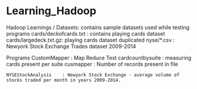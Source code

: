# Learning_Hadoop
Hadoop Learnings
/
 Datasets: contains sample datasets used while testing programs
    cards/deckofcards.txt : contains playing cards dataset
    cards/largedeck.txt.gz: playing cards dataset duplicated
    nyse/*.csv            : Newyork Stock Exchange Trades dataset 2009-2014
     
 
 Programs
    CustomMapper : Map Reduce Test
        cardcountbysuite : measuring cards present per suite
        cusmapper        : Number of records present in file
        
    NYSEStockAnalysis    : Newyork Stock Exchange - average volume of stocks traded per month in years 2009-2014.
    
